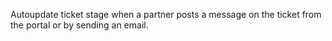 Autoupdate ticket stage when a partner posts a message on the ticket from the portal or by sending an email.